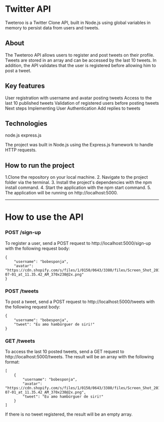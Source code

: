 # Twitter API

Tweteroo is a Twitter Clone API, built in Node.js using global variables in memory to persist data from users and tweets.

## About
The Tweteroo API allows users to register and post tweets on their profile. Tweets are stored in an array and can be accessed by the last 10 tweets. In addition, the API validates that the user is registered before allowing him to post a tweet.

## Key features
User registration with username and avatar
posting tweets
Access to the last 10 published tweets
Validation of registered users before posting tweets
Next steps
Implementing User Authentication
Add replies to tweets

## Technologies
node.js
express.js

The project was built in Node.js using the Express.js framework to handle HTTP requests.

## How to run the project

1.Clone the repository on your local machine.
2. Navigate to the project folder via the terminal.
3. Install the project's dependencies with the npm install command.
4. Start the application with the npm start command.
5. The application will be running on http://localhost:5000.

_____

# How to use the API

### POST /sign-up
To register a user, send a POST request to http://localhost:5000/sign-up with the following request body:

    {
        "username": "bobesponja",
        "avatar": "https://cdn.shopify.com/s/files/1/0150/0643/3380/files/Screen_Shot_2019-07-01_at_11.35.42_AM_370x230@2x.png"
    }
    
 ### POST /tweets
To post a tweet, send a POST request to http://localhost:5000/tweets with the following request body:

    {
        "username": "bobesponja",
        "tweet": "Eu amo hambúrguer de siri!"
    }

### GET /tweets
To access the last 10 posted tweets, send a GET request to http://localhost:5000/tweets. The result will be an array with the following format:

    [
        {
            "username": "bobesponja",
            "avatar": "https://cdn.shopify.com/s/files/1/0150/0643/3380/files/Screen_Shot_2019-07-01_at_11.35.42_AM_370x230@2x.png",
            "tweet": "Eu amo hambúrguer de siri!"
        }
    ]

If there is no tweet registered, the result will be an empty array.

